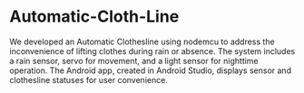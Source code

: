 # Automatic-Cloth-Line
 We developed an Automatic Clothesline using nodemcu to address the inconvenience of lifting clothes during rain or absence. The system includes a rain sensor, servo for movement, and a light sensor for nighttime operation. The Android app, created in Android Studio, displays sensor and clothesline statuses for user convenience.
